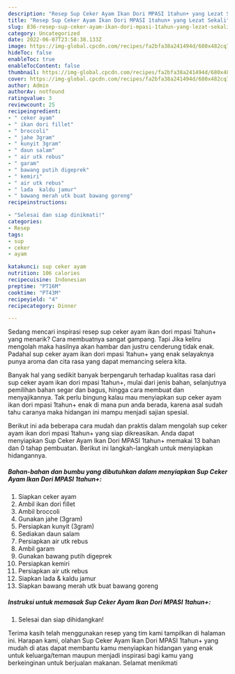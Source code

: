 ```yaml
---
description: "Resep Sup Ceker Ayam Ikan Dori MPASI 1tahun+ yang Lezat Sekali"
title: "Resep Sup Ceker Ayam Ikan Dori MPASI 1tahun+ yang Lezat Sekali"
slug: 836-resep-sup-ceker-ayam-ikan-dori-mpasi-1tahun-yang-lezat-sekali
category: Uncategorized
date: 2022-06-07T23:58:38.133Z
image: https://img-global.cpcdn.com/recipes/fa2bfa38a241494d/680x482cq70/sup-ceker-ayam-ikan-dori-mpasi-1tahun-foto-resep-utama.jpg
hideToc: false
enableToc: true
enableTocContent: false
thumbnail: https://img-global.cpcdn.com/recipes/fa2bfa38a241494d/680x482cq70/sup-ceker-ayam-ikan-dori-mpasi-1tahun-foto-resep-utama.jpg
cover: https://img-global.cpcdn.com/recipes/fa2bfa38a241494d/680x482cq70/sup-ceker-ayam-ikan-dori-mpasi-1tahun-foto-resep-utama.jpg
author: Admin
authorAv: notfound
ratingvalue: 3
reviewcount: 25
recipeingredient:
- " ceker ayam"
- " ikan dori fillet"
- " broccoli"
- " jahe 3gram"
- " kunyit 3gram"
- " daun salam"
- " air utk rebus"
- " garam"
- " bawang putih digeprek"
- " kemiri"
- " air utk rebus"
- " lada  kaldu jamur"
- " bawang merah utk buat bawang goreng"
recipeinstructions:

- "Selesai dan siap dinikmati!"
categories:
- Resep
tags:
- sup
- ceker
- ayam

katakunci: sup ceker ayam 
nutrition: 106 calories
recipecuisine: Indonesian
preptime: "PT16M"
cooktime: "PT43M"
recipeyield: "4"
recipecategory: Dinner

---
```



Sedang mencari inspirasi resep sup ceker ayam ikan dori mpasi 1tahun+ yang menarik? Cara membuatnya sangat gampang. Tapi Jika keliru mengolah maka hasilnya akan hambar dan justru cenderung tidak enak. Padahal sup ceker ayam ikan dori mpasi 1tahun+ yang enak selayaknya punya aroma dan cita rasa yang dapat memancing selera kita.


Banyak hal yang sedikit banyak berpengaruh terhadap kualitas rasa dari sup ceker ayam ikan dori mpasi 1tahun+, mulai dari jenis bahan, selanjutnya pemilihan bahan segar dan bagus, hingga cara membuat dan menyajikannya. Tak perlu bingung kalau mau menyiapkan sup ceker ayam ikan dori mpasi 1tahun+ enak di mana pun anda berada, karena asal sudah tahu caranya maka hidangan ini mampu menjadi sajian spesial.




Berikut ini ada beberapa cara mudah dan praktis dalam mengolah sup ceker ayam ikan dori mpasi 1tahun+ yang siap dikreasikan. Anda dapat menyiapkan Sup Ceker Ayam Ikan Dori MPASI 1tahun+ memakai 13 bahan dan 0 tahap pembuatan. Berikut ini langkah-langkah untuk menyiapkan hidangannya.

<!--inarticleads1-->

##### Bahan-bahan dan bumbu yang dibutuhkan dalam menyiapkan Sup Ceker Ayam Ikan Dori MPASI 1tahun+:

1. Siapkan  ceker ayam
1. Ambil  ikan dori fillet
1. Ambil  broccoli
1. Gunakan  jahe (3gram)
1. Persiapkan  kunyit (3gram)
1. Sediakan  daun salam
1. Persiapkan  air utk rebus
1. Ambil  garam
1. Gunakan  bawang putih digeprek
1. Persiapkan  kemiri
1. Persiapkan  air utk rebus
1. Siapkan  lada &amp; kaldu jamur
1. Siapkan  bawang merah utk buat bawang goreng




<!--inarticleads2-->

##### Instruksi untuk memasak Sup Ceker Ayam Ikan Dori MPASI 1tahun+:


1. Selesai dan siap dihidangkan!



Terima kasih telah menggunakan resep yang tim kami tampilkan di halaman ini. Harapan kami, olahan Sup Ceker Ayam Ikan Dori MPASI 1tahun+ yang mudah di atas dapat membantu kamu menyiapkan hidangan yang enak untuk keluarga/teman maupun menjadi inspirasi bagi kamu yang berkeinginan untuk berjualan makanan. Selamat menikmati
